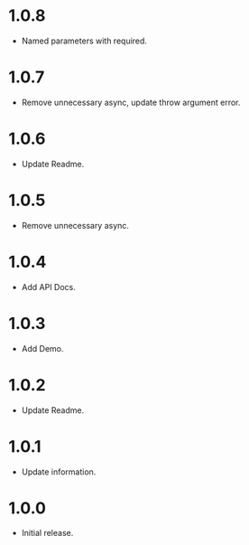 # 1.0.8

- Named parameters with required.

# 1.0.7

- Remove unnecessary async, update throw argument error.

# 1.0.6

- Update Readme.

# 1.0.5

- Remove unnecessary async.

# 1.0.4

- Add API Docs.

# 1.0.3

- Add Demo.

# 1.0.2

- Update Readme.

# 1.0.1

- Update information.

# 1.0.0

- Initial release.
